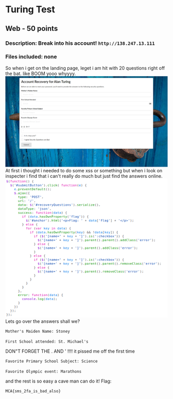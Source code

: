 # Turing Test
## Web - 50 points

### Description: Break into his account! ```http://138.247.13.111```

### Files included: none

So when i get on the landing page, leget i am hit with 20 questions right off the bat. like BOOM yooo whyyyy.
![alt](homePage.png)
At first i thought i needed to do some xss or something but when i look on inspecter i find that i can't really do much but just find the answers online.
![alt](function.png)
Lets go over the answers shall we?
```
Mother's Maiden Name: Stoney

First School attended: St. Michael's
```
DON"T FORGET THE . AND ' !!!! it pissed me off the first time
```
Favorite Primary School Subject: Science

Favorite Olympic event: Marathons

```
and the rest is so easy a cave man can do it!
Flag:
```
MCA{sms_2fa_is_bad_also}
```
